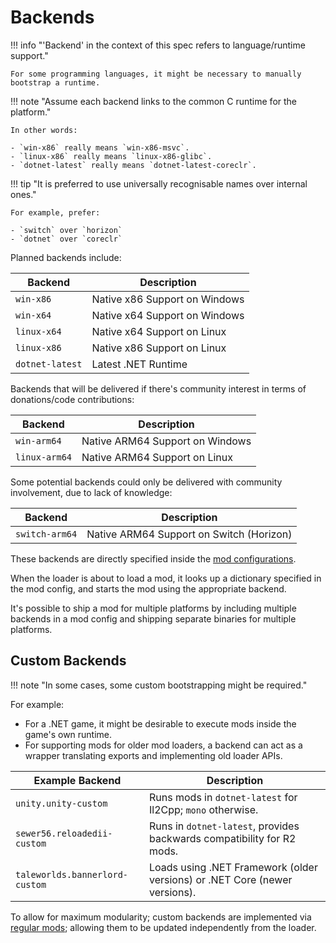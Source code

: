 ﻿# Backends

!!! info "'Backend' in the context of this spec refers to language/runtime support."

    For some programming languages, it might be necessary to manually bootstrap a runtime.

!!! note "Assume each backend links to the common C runtime for the platform."

    In other words:

    - `win-x86` really means `win-x86-msvc`.
    - `linux-x86` really means `linux-x86-glibc`.
    - `dotnet-latest` really means `dotnet-latest-coreclr`.

!!! tip "It is preferred to use universally recognisable names over internal ones."

    For example, prefer:

    - `switch` over `horizon`
    - `dotnet` over `coreclr`

Planned backends include:

| Backend         | Description                   |
| --------------- | ----------------------------- |
| `win-x86`       | Native x86 Support on Windows |
| `win-x64`       | Native x64 Support on Windows |
| `linux-x64`     | Native x64 Support on Linux   |
| `linux-x86`     | Native x86 Support on Linux   |
| `dotnet-latest` | Latest .NET Runtime           |

Backends that will be delivered if there's community interest in terms of donations/code contributions:

| Backend       | Description                     |
| ------------- | ------------------------------- |
| `win-arm64`   | Native ARM64 Support on Windows |
| `linux-arm64` | Native ARM64 Support on Linux   |

Some potential backends could only be delivered with community involvement, due to lack of knowledge:

| Backend        | Description                              |
| -------------- | ---------------------------------------- |
| `switch-arm64` | Native ARM64 Support on Switch (Horizon) |

These backends are directly specified inside the [mod configurations][mod-configurations-targets].

When the loader is about to load a mod, it looks up a dictionary specified in the mod config,
and starts the mod using the appropriate backend.

It's possible to ship a mod for multiple platforms by including multiple backends in a mod config
and shipping separate binaries for multiple platforms.

## Custom Backends

!!! note "In some cases, some custom bootstrapping might be required."

For example:

- For a .NET game, it might be desirable to execute mods inside the game's own runtime.
- For supporting mods for older mod loaders, a backend can act as a wrapper translating exports and implementing old loader APIs.

| Example Backend                | Description                                                                |
| ------------------------------ | -------------------------------------------------------------------------- |
| `unity.unity-custom`           | Runs mods in `dotnet-latest` for Il2Cpp; `mono` otherwise.                 |
| `sewer56.reloadedii-custom`    | Runs in `dotnet-latest`, provides backwards compatibility for R2 mods.     |
| `taleworlds.bannerlord-custom` | Loads using .NET Framework (older versions) or .NET Core (newer versions). |

To allow for maximum modularity; custom backends are implemented via [regular mods][regular-mods];
allowing them to be updated independently from the loader.

<!-- Links -->
[mod-configurations-targets]: ../../Server/Packaging/Configurations/Mod-Metadata.md#targets
[regular-mods]: ../Core-Architecture.md#regular-mods-layer-3